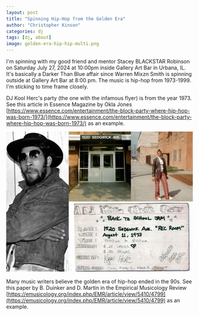 ```yaml
---
layout: post
title: "Spinning Hip-Hop from the Golden Era"
author: "Christopher Kinson"
categories: dj
tags: [dj, about]
image: golden-era-hip-hip-multi.png
---
```


I'm spinning with my good friend and mentor Stacey BLACKSTAR Robinson on Saturday July 27, 2024 at 10:00pm inside Gallery Art Bar in Urbana, IL. It's basically a Darker Than Blue affair since Warren Mixzn Smith is spinning outside at Gallery Art Bar at 8:00 pm. The music is hip-hop from 1973-1999. I'm sticking to time frame closely. 

DJ Kool Herc's party (the one with the infamous flyer) is from the year 1973. See this article in Essence Magazine by Okla Jones [https://www.essence.com/entertainment/the-block-party-where-hip-hop-was-born-1973/](https://www.essence.com/entertainment/the-block-party-where-hip-hop-was-born-1973/) as an example.

![DJ Kool Herc, Apartment, Cindy Campbell, Party Flyer](https://github.com/kinson2/kinson2.github.io/blob/gh-pages/assets/img/hiphop1973.png)

Many music writers believe the golden era of hip-hop ended in the 90s. See this paper by B. Duinker and D. Martin in the Empirical Musicology Review [https://emusicology.org/index.php/EMR/article/view/5410/4799](https://emusicology.org/index.php/EMR/article/view/5410/4799) as an example.
